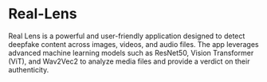# Real-Lens
Real Lens is a powerful and user-friendly application designed to detect deepfake content across images, videos, and audio files. The app leverages advanced machine learning models such as ResNet50, Vision Transformer (ViT), and Wav2Vec2 to analyze media files and provide a verdict on their authenticity.

